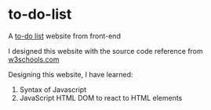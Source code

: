 # to-do-list
A [to-do list](https://cyk19.github.io/to-do-list/) website from front-end

I designed this website with the source code reference from [w3schools.com](https://www.w3schools.com/howto/howto_js_todolist.asp)

Designing this website, I have learned: 
1. Syntax of Javascript
2. JavaScript HTML DOM to react to HTML elements


